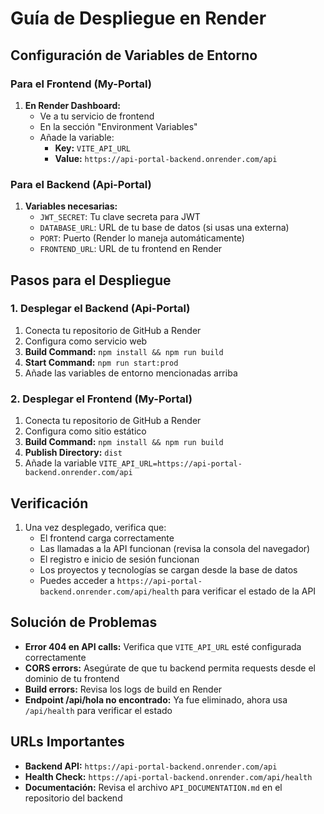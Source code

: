 # Guía de Despliegue en Render

## Configuración de Variables de Entorno

### Para el Frontend (My-Portal)

1. **En Render Dashboard:**
   - Ve a tu servicio de frontend
   - En la sección "Environment Variables"
   - Añade la variable:
     - **Key:** `VITE_API_URL`
     - **Value:** `https://api-portal-backend.onrender.com/api`

### Para el Backend (Api-Portal)

1. **Variables necesarias:**
   - `JWT_SECRET`: Tu clave secreta para JWT
   - `DATABASE_URL`: URL de tu base de datos (si usas una externa)
   - `PORT`: Puerto (Render lo maneja automáticamente)
   - `FRONTEND_URL`: URL de tu frontend en Render

## Pasos para el Despliegue

### 1. Desplegar el Backend (Api-Portal)

1. Conecta tu repositorio de GitHub a Render
2. Configura como servicio web
3. **Build Command:** `npm install && npm run build`
4. **Start Command:** `npm run start:prod`
5. Añade las variables de entorno mencionadas arriba

### 2. Desplegar el Frontend (My-Portal)

1. Conecta tu repositorio de GitHub a Render
2. Configura como sitio estático
3. **Build Command:** `npm install && npm run build`
4. **Publish Directory:** `dist`
5. Añade la variable `VITE_API_URL=https://api-portal-backend.onrender.com/api`

## Verificación

1. Una vez desplegado, verifica que:
   - El frontend carga correctamente
   - Las llamadas a la API funcionan (revisa la consola del navegador)
   - El registro e inicio de sesión funcionan
   - Los proyectos y tecnologías se cargan desde la base de datos
   - Puedes acceder a `https://api-portal-backend.onrender.com/api/health` para verificar el estado de la API

## Solución de Problemas

- **Error 404 en API calls:** Verifica que `VITE_API_URL` esté configurada correctamente
- **CORS errors:** Asegúrate de que tu backend permita requests desde el dominio de tu frontend
- **Build errors:** Revisa los logs de build en Render
- **Endpoint /api/hola no encontrado:** Ya fue eliminado, ahora usa `/api/health` para verificar el estado

## URLs Importantes

- **Backend API:** `https://api-portal-backend.onrender.com/api`
- **Health Check:** `https://api-portal-backend.onrender.com/api/health`
- **Documentación:** Revisa el archivo `API_DOCUMENTATION.md` en el repositorio del backend 